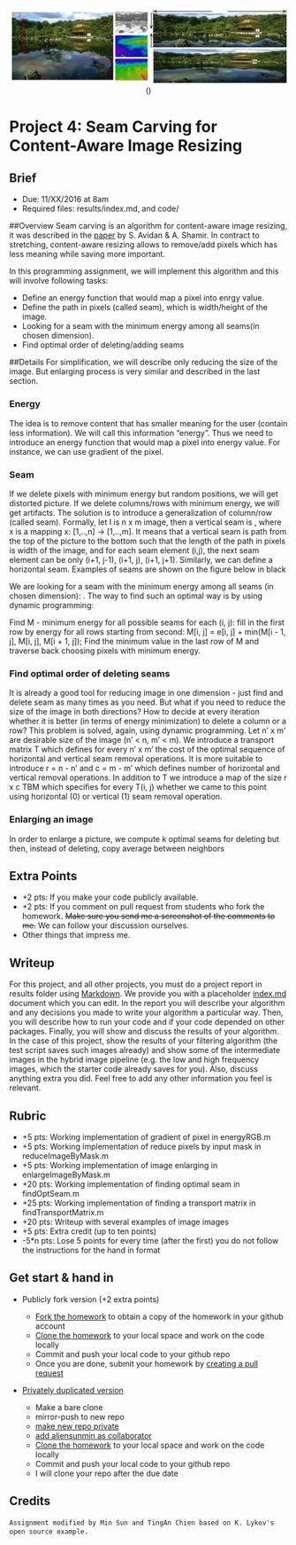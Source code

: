 <center>
<img src="./index_files/sample.jpg">
<br>
()
</center>

# Project 4: Seam Carving for Content-Aware Image Resizing

## Brief
* Due: 11/XX/2016 at 8am
* Required files: results/index.md, and code/

##Overview
Seam carving is an algorithm for content-aware image resizing, it was described in the [paper](http://www.win.tue.nl/~wstahw/edu/2IV05/seamcarving.pdf) by S. Avidan & A. Shamir. In contract to stretching, content-aware resizing allows to remove/add pixels which has less meaning while saving more important.

In this programming assignment, we will implement this algorithm and this will involve following tasks:
* Define an energy function that would map a pixel into enrgy value.
* Define the path in pixels (called seam), which is width/height of the image.
* Looking for a seam with the minimum energy among all seams(in chosen dimension).
* Find optimal order of deleting/adding seams

##Details
For simplification, we will describe only reducing the size of the image. But enlarging process is very similar and described in the last section. 
### Energy
The idea is to remove content that has smaller meaning for the user (contain less information). We will call this information “energy”. Thus we need to introduce an energy function that would map a pixel into energy value. For instance, we can use gradient of the pixel.
### Seam
If we delete pixels with minimum energy but random positions, we will get distorted picture. If we delete columns/rows with minimum energy, we will get artifacts. The solution is to introduce a generalization of column/row (called seam). Formally, let I is n x m image, then a vertical seam is , where x is a mapping x: [1,..,n] -> [1,..,m]. It means that a vertical seam is path from the top of the picture to the bottom such that the length of the path in pixels is width of the image, and for each seam element (i,j), the next seam element can be only (i+1, j-1), (i+1, j), (i+1, j+1). Similarly, we can define a horizontal seam. Examples of seams are shown on the figure below in black

We are looking for a seam with the minimum energy among all seams (in chosen dimension):  . The way to find such an optimal way is by using dynamic programming:

Find M - minimum energy for all possible seams for each (i, j):
fill in the first row by energy
for all rows starting from second: M[i, j] = e[i, j] + min(M[i - 1, j], M[i, j], M[i + 1, j]);
Find the minimum value in the last row of M and traverse back choosing pixels with minimum energy.

### Find optimal order of deleting seams
It is already a good tool for reducing image in one dimension - just find and delete seam as many times as you need. But what if you need to reduce the size of the image in both directions? How to decide at every iteration whether it is better (in terms of energy minimization) to delete a column or a row? This problem is solved, again, using dynamic programming. Let n’ x m’ are desirable size of the image (n’ < n, m’ < m). We introduce a transport matrix T which defines for every n’ x m’ the cost of the optimal sequence of horizontal and vertical seam removal operations. It is more suitable to introduce r = n - n’ and c = m - m’ which defines number of horizontal and vertical removal operations. In addition to T we introduce a map of the size r x c TBM which specifies for every T(i, j) whether we came to this point using horizontal (0) or vertical (1) seam removal operation.

### Enlarging an image
In order to enlarge a picture, we compute k optimal seams for deleting but then, instead of deleting, copy average between neighbors

## Extra Points
* +2 pts: If you make your code publicly available.
* +2 pts: If you comment on pull request from students who fork the homework. <del>Make sure you send me a screenshot of the comments to me.</del> We can follow your discussion ourselves.
* Other things that impress me.

## Writeup
For this project, and all other projects, you must do a project report in results folder using [Markdown](https://help.github.com/articles/markdown-basics). We provide you with a placeholder [index.md](./results/index.md) document which you can edit. In the report you will describe your algorithm and any decisions you made to write your algorithm a particular way. Then, you will describe how to run your code and if your code depended on other packages. Finally, you will show and discuss the results of your algorithm. In the case of this project, show the results of your filtering algorithm (the test script saves such images already) and show some of the intermediate images in the hybrid image pipeline (e.g. the low and high frequency images, which the starter code already saves for you). Also, discuss anything extra you did. Feel free to add any other information you feel is relevant.

## Rubric
* +5 pts: Working implementation of gradient of pixel in energyRGB.m
* +5 pts: Working implementation of reduce pixels by input mask in reduceImageByMask.m
* +5 pts: Working implementation of image enlarging in enlargeImageByMask.m
* +20 pts: Working implementation of finding optimal seam in findOptSeam.m
* +25 pts: Working implementation of finding a transport matrix in findTransportMatrix.m
* +20 pts: Writeup with several examples of image images
* +5 pts: Extra credit (up to ten points)
* -5*n pts: Lose 5 points for every time (after the first) you do not follow the instructions for the hand in format

## Get start & hand in
* Publicly fork version (+2 extra points)
	- [Fork the homework](https://education.github.com/guide/forks) to obtain a copy of the homework in your github account
	- [Clone the homework](http://gitref.org/creating/#clone) to your local space and work on the code locally
	- Commit and push your local code to your github repo
	- Once you are done, submit your homework by [creating a pull request](https://help.github.com/articles/creating-a-pull-request)

* [Privately duplicated version](https://help.github.com/articles/duplicating-a-repository)
  - Make a bare clone
  - mirror-push to new repo
  - [make new repo private](https://help.github.com/articles/making-a-private-repository-public)
  - [add aliensunmin as collaborator](https://help.github.com/articles/adding-collaborators-to-a-personal-repository)
  - [Clone the homework](http://gitref.org/creating/#clone) to your local space and work on the code locally
  - Commit and push your local code to your github repo
  - I will clone your repo after the due date

## Credits
	Assignment modified by Min Sun and TingAn Chien based on K. Lykov's open source example.
